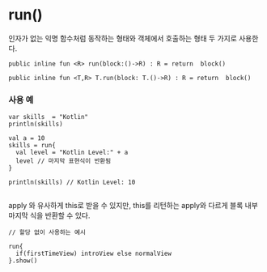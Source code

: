 # run()  

인자가 없는 익명 함수처럼 동작하는 형태와 객체에서 호출하는 형태 두 가지로 사용한다.

```
public inline fun <R> run(block:()->R) : R = return  block()

public inline fun <T,R> T.run(block: T.()->R) : R = return  block()

```

### 사용 예  

```
var skills  = "Kotlin"
println(skills)

val a = 10
skills = run{
  val level = "Kotlin Level:" + a
  level // 마지막 표현식이 반환됨
}

println(skills) // Kotlin Level: 10
  

```
apply 와 유사하게 this로 받을 수 있지만, this를 리턴하는 apply와 다르게 블록 내부 마지막 식을 반환할 수 있다.

```
// 할당 없이 사용하는 예시

run{
  if(firstTimeView) introView else normalView
}.show()

```
